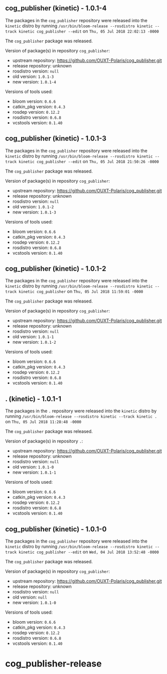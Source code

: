 ## cog_publisher (kinetic) - 1.0.1-4

The packages in the `cog_publisher` repository were released into the `kinetic` distro by running `/usr/bin/bloom-release --rosdistro kinetic --track kinetic cog_publisher --edit` on `Thu, 05 Jul 2018 22:02:13 -0000`

The `cog_publisher` package was released.

Version of package(s) in repository `cog_publisher`:

- upstream repository: https://github.com/OUXT-Polaris/cog_publisher.git
- release repository: unknown
- rosdistro version: `null`
- old version: `1.0.1-3`
- new version: `1.0.1-4`

Versions of tools used:

- bloom version: `0.6.6`
- catkin_pkg version: `0.4.3`
- rosdep version: `0.12.2`
- rosdistro version: `0.6.8`
- vcstools version: `0.1.40`


## cog_publisher (kinetic) - 1.0.1-3

The packages in the `cog_publisher` repository were released into the `kinetic` distro by running `/usr/bin/bloom-release --rosdistro kinetic --track kinetic cog_publisher --edit` on `Thu, 05 Jul 2018 21:50:26 -0000`

The `cog_publisher` package was released.

Version of package(s) in repository `cog_publisher`:

- upstream repository: https://github.com/OUXT-Polaris/cog_publisher.git
- release repository: unknown
- rosdistro version: `null`
- old version: `1.0.1-2`
- new version: `1.0.1-3`

Versions of tools used:

- bloom version: `0.6.6`
- catkin_pkg version: `0.4.3`
- rosdep version: `0.12.2`
- rosdistro version: `0.6.8`
- vcstools version: `0.1.40`


## cog_publisher (kinetic) - 1.0.1-2

The packages in the `cog_publisher` repository were released into the `kinetic` distro by running `/usr/bin/bloom-release --rosdistro kinetic --track kinetic cog_publisher` on `Thu, 05 Jul 2018 11:59:01 -0000`

The `cog_publisher` package was released.

Version of package(s) in repository `cog_publisher`:

- upstream repository: https://github.com/OUXT-Polaris/cog_publisher.git
- release repository: unknown
- rosdistro version: `null`
- old version: `1.0.1-1`
- new version: `1.0.1-2`

Versions of tools used:

- bloom version: `0.6.6`
- catkin_pkg version: `0.4.3`
- rosdep version: `0.12.2`
- rosdistro version: `0.6.8`
- vcstools version: `0.1.40`


## . (kinetic) - 1.0.1-1

The packages in the `.` repository were released into the `kinetic` distro by running `/usr/bin/bloom-release --rosdistro kinetic --track kinetic .` on `Thu, 05 Jul 2018 11:28:48 -0000`

The `cog_publisher` package was released.

Version of package(s) in repository `.`:

- upstream repository: https://github.com/OUXT-Polaris/cog_publisher.git
- release repository: unknown
- rosdistro version: `null`
- old version: `1.0.1-0`
- new version: `1.0.1-1`

Versions of tools used:

- bloom version: `0.6.6`
- catkin_pkg version: `0.4.3`
- rosdep version: `0.12.2`
- rosdistro version: `0.6.8`
- vcstools version: `0.1.40`


## cog_publisher (kinetic) - 1.0.1-0

The packages in the `cog_publisher` repository were released into the `kinetic` distro by running `/usr/bin/bloom-release --rosdistro kinetic --track kinetic cog_publisher --edit` on `Wed, 04 Jul 2018 13:52:48 -0000`

The `cog_publisher` package was released.

Version of package(s) in repository `cog_publisher`:

- upstream repository: https://github.com/OUXT-Polaris/cog_publisher.git
- release repository: unknown
- rosdistro version: `null`
- old version: `null`
- new version: `1.0.1-0`

Versions of tools used:

- bloom version: `0.6.6`
- catkin_pkg version: `0.4.3`
- rosdep version: `0.12.2`
- rosdistro version: `0.6.8`
- vcstools version: `0.1.40`


# cog_publisher-release